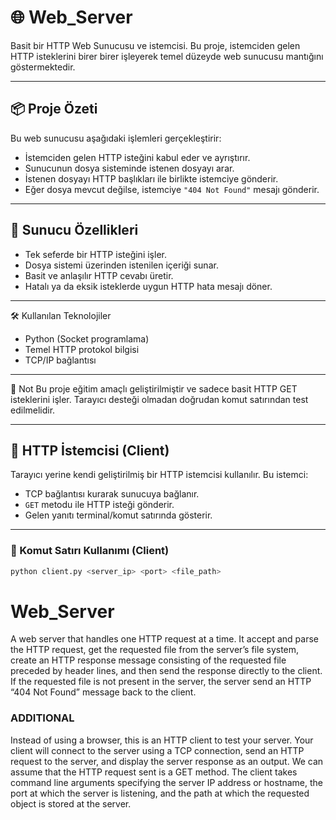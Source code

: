 # 🌐 Web_Server

Basit bir HTTP Web Sunucusu ve istemcisi. Bu proje, istemciden gelen HTTP isteklerini birer birer işleyerek temel düzeyde web sunucusu mantığını göstermektedir.

---

## 📦 Proje Özeti

Bu web sunucusu aşağıdaki işlemleri gerçekleştirir:

- İstemciden gelen HTTP isteğini kabul eder ve ayrıştırır.
- Sunucunun dosya sisteminde istenen dosyayı arar.
- İstenen dosyayı HTTP başlıkları ile birlikte istemciye gönderir.
- Eğer dosya mevcut değilse, istemciye `"404 Not Found"` mesajı gönderir.

---

## 🔧 Sunucu Özellikleri

- Tek seferde bir HTTP isteğini işler.
- Dosya sistemi üzerinden istenilen içeriği sunar.
- Basit ve anlaşılır HTTP cevabı üretir.
- Hatalı ya da eksik isteklerde uygun HTTP hata mesajı döner.

---

🛠️ Kullanılan Teknolojiler
- Python (Socket programlama)
- Temel HTTP protokol bilgisi
- TCP/IP bağlantısı
  
---

📌 Not
Bu proje eğitim amaçlı geliştirilmiştir ve sadece basit HTTP GET isteklerini işler. Tarayıcı desteği olmadan doğrudan komut satırından test edilmelidir.

---
## 🧪 HTTP İstemcisi (Client)

Tarayıcı yerine kendi geliştirilmiş bir HTTP istemcisi kullanılır. Bu istemci:

- TCP bağlantısı kurarak sunucuya bağlanır.
- `GET` metodu ile HTTP isteği gönderir.
- Gelen yanıtı terminal/komut satırında gösterir.

---

### 🔢 Komut Satırı Kullanımı (Client)

```bash
python client.py <server_ip> <port> <file_path>
```

# Web_Server
A web server that handles one HTTP request at a time. It accept and parse the HTTP request, get the requested file from the server’s file system, create an HTTP response message consisting of the requested file preceded by header lines, and then send the response directly to the client. If the requested file is not present in the server, the server send an HTTP “404 Not Found” message back to the client.

<h3>ADDITIONAL</h3>
Instead of using a browser, this is an HTTP client to test your server. Your client will connect to the server using a TCP connection, send an HTTP request to the server, and display the server response as an output. We can assume that the HTTP request sent is a GET method. The client takes command line arguments specifying the server IP address or hostname, the port at which the server is listening, and the path at which the requested object is stored at the server.

